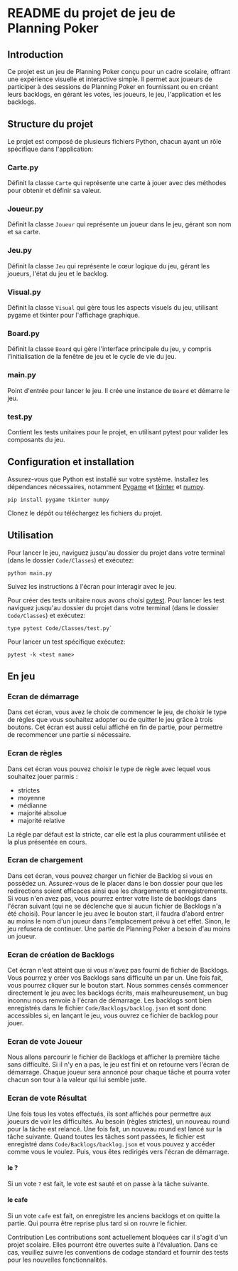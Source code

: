 # README du projet de jeu de Planning Poker
## Introduction
Ce projet est un jeu de Planning Poker conçu pour un cadre scolaire, offrant une expérience visuelle et interactive simple. Il permet aux joueurs de participer à des sessions de Planning Poker en fournissant ou en créant leurs backlogs, en gérant les votes, les joueurs, le jeu, l'application et les backlogs.

## Structure du projet
Le projet est composé de plusieurs fichiers Python, chacun ayant un rôle spécifique dans l'application:

### Carte.py
Définit la classe `Carte` qui représente une carte à jouer avec des méthodes pour obtenir et définir sa valeur.

### Joueur.py
Définit la classe `Joueur` qui représente un joueur dans le jeu, gérant son nom et sa carte.

### Jeu.py
Définit la classe `Jeu` qui représente le cœur logique du jeu, gérant les joueurs, l'état du jeu et le backlog.

### Visual.py
Définit la classe `Visual` qui gère tous les aspects visuels du jeu, utilisant pygame et tkinter pour l'affichage graphique.

### Board.py
Définit la classe `Board` qui gère l'interface principale du jeu, y compris l'initialisation de la fenêtre de jeu et le cycle de vie du jeu.

### main.py
Point d'entrée pour lancer le jeu. Il crée une instance de `Board` et démarre le jeu.

### test.py
Contient les tests unitaires pour le projet, en utilisant pytest pour valider les composants du jeu.

## Configuration et installation
Assurez-vous que Python est installé sur votre système.
Installez les dépendances nécessaires, notamment [Pygame](https://www.pygame.org/news) et [tkinter](https://wiki.python.org/moin/TkInter) et [numpy](https://numpy.org/).
```
pip install pygame tkinter numpy
```
Clonez le dépôt ou téléchargez les fichiers du projet.
## Utilisation
Pour lancer le jeu, naviguez jusqu'au dossier du projet dans votre terminal (dans le dossier `Code/Classes`) et exécutez:
```
python main.py
```
Suivez les instructions à l'écran pour interagir avec le jeu.

Pour créer des tests unitaire nous avons choisi [pytest](https://docs.pytest.org/en/7.4.x/).
Pour lancer les test naviguez jusqu'au dossier du projet dans votre terminal (dans le dossier `Code/Classes`) et exécutez:
```
type pytest Code/Classes/test.py`
```
Pour lancer un test spécifique exécutez:
```
pytest -k <test name>
```
## En jeu
### Ecran de démarrage
Dans cet écran, vous avez le choix de commencer le jeu, de choisir le type de règles que vous souhaitez adopter ou de quitter le jeu grâce à trois boutons. Cet écran est aussi celui affiché en fin de partie, pour permettre de recommencer une partie si nécessaire.

### Ecran de règles
Dans cet écran vous pouvez choisir le type de règle avec lequel vous souhaitez jouer parmis :
- strictes
- moyenne
- médianne
- majorité absolue
- majorité relative
  
La règle par défaut est la stricte, car elle est la plus couramment utilisée et la plus présentée en cours.

### Ecran de chargement
Dans cet écran, vous pouvez charger un fichier de Backlog si vous en possédez un. Assurez-vous de le placer dans le bon dossier pour que les redirections soient efficaces ainsi que les chargements et enregistrements. Si vous n'en avez pas, vous pourrez entrer votre liste de backlogs dans l'écran suivant (qui ne se déclenche que si aucun fichier de Backlogs n'a été choisi). Pour lancer le jeu avec le bouton start, il faudra d'abord entrer au moins le nom d'un joueur dans l'emplacement prévu à cet effet. Sinon, le jeu refusera de continuer. Une partie de Planning Poker a besoin d'au moins un joueur.

### Ecran de création de Backlogs
Cet écran n'est atteint que si vous n'avez pas fourni de fichier de Backlogs. Vous pourrez y créer vos Backlogs sans difficulté un par un. Une fois fait, vous pourrez cliquer sur le bouton start. Nous sommes censés commencer directement le jeu avec les backlogs écrits, mais malheureusement, un bug inconnu nous renvoie à l'écran de démarrage. Les backlogs sont bien enregistrés dans le fichier `Code/Backlogs/backlog.json` et sont donc accessibles si, en lançant le jeu, vous ouvrez ce fichier de backlog pour jouer.

### Ecran de vote Joueur
Nous allons parcourir le fichier de Backlogs et afficher la première tâche sans difficulté. Si il n'y en a pas, le jeu est fini et on retourne vers l'écran de démarrage. Chaque joueur sera annoncé pour chaque tâche et pourra voter chacun son tour à la valeur qui lui semble juste.

### Ecran de vote Résultat
Une fois tous les votes effectués, ils sont affichés pour permettre aux joueurs de voir les difficultés. Au besoin (règles strictes), un nouveau round pour la tâche est relancé. Une fois fait, un nouveau round est lancé sur la tâche suivante. Quand toutes les tâches sont passées, le fichier est enregistré dans `Code/Backlogs/backlog.json` et vous pouvez y accéder comme vous le voulez. Puis, vous êtes redirigés vers l'écran de démarrage.

#### le ?
Si un vote `?` est fait, le vote est sauté et on passe à la tâche suivante.
#### le cafe
Si un vote `cafe` est fait, on enregistre les anciens backlogs et on quitte la partie. Qui pourra être reprise plus tard si on rouvre le fichier.


Contribution
Les contributions sont actuellement bloquées car il s'agit d'un projet scolaire. Elles pourront être ouvertes suite à l'évaluation. Dans ce cas, veuillez suivre les conventions de codage standard et fournir des tests pour les nouvelles fonctionnalités.


